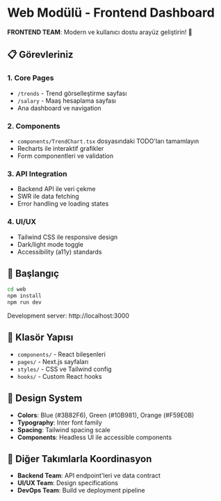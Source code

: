 # Web Modülü - Frontend Dashboard

**FRONTEND TEAM**: Modern ve kullanıcı dostu arayüz geliştirin! 🎨

## 📋 Görevleriniz

### 1. Core Pages
- `/trends` - Trend görselleştirme sayfası
- `/salary` - Maaş hesaplama sayfası
- Ana dashboard ve navigation

### 2. Components
- `components/TrendChart.tsx` dosyasındaki TODO'ları tamamlayın
- Recharts ile interaktif grafikler
- Form componentleri ve validation

### 3. API Integration
- Backend API ile veri çekme
- SWR ile data fetching
- Error handling ve loading states

### 4. UI/UX
- Tailwind CSS ile responsive design
- Dark/light mode toggle
- Accessibility (a11y) standards

## 🚀 Başlangıç

```bash
cd web
npm install
npm run dev
```

Development server: http://localhost:3000

## 📁 Klasör Yapısı

- `components/` - React bileşenleri
- `pages/` - Next.js sayfaları
- `styles/` - CSS ve Tailwind config
- `hooks/` - Custom React hooks

## 🎨 Design System

- **Colors**: Blue (#3B82F6), Green (#10B981), Orange (#F59E0B)
- **Typography**: Inter font family
- **Spacing**: Tailwind spacing scale
- **Components**: Headless UI ile accessible components

## 🤝 Diğer Takımlarla Koordinasyon

- **Backend Team**: API endpoint'leri ve data contract
- **UI/UX Team**: Design specifications
- **DevOps Team**: Build ve deployment pipeline 